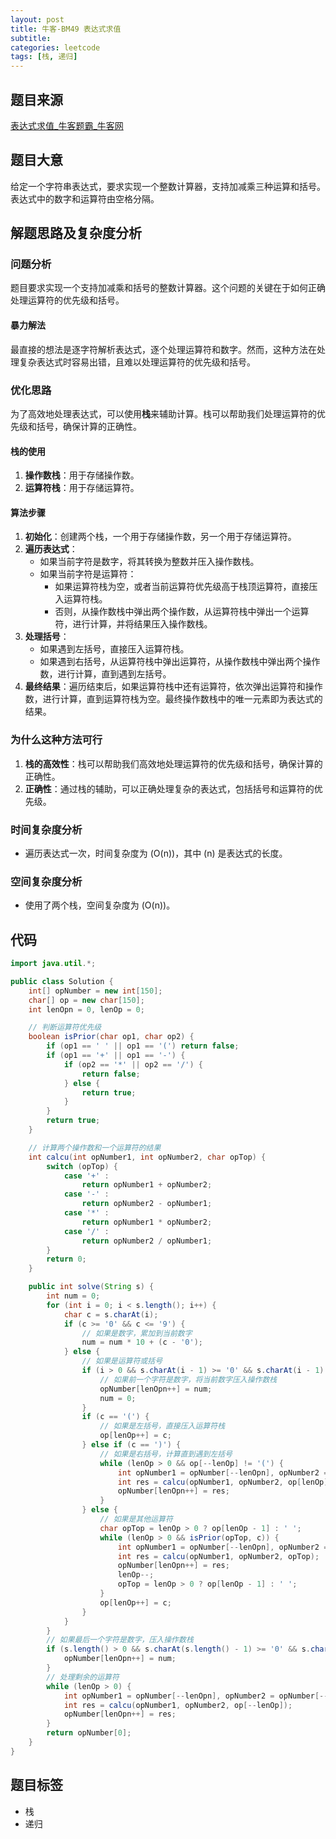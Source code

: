 ```yaml
---
layout: post
title: 牛客-BM49 表达式求值
subtitle:
categories: leetcode
tags: [栈, 递归]
---
```


## 题目来源
[表达式求值_牛客题霸_牛客网](https://www.nowcoder.com/practice/c215ba61c8b1443b996351df929dc4d4?tpId=295&tqId=1076787&sourceUrl=%2Fexam%2Foj%3FquestionJobId%3D10%26subTabName%3Donline_coding_page)

## 题目大意
给定一个字符串表达式，要求实现一个整数计算器，支持加减乘三种运算和括号。表达式中的数字和运算符由空格分隔。

## 解题思路及复杂度分析
### 问题分析
题目要求实现一个支持加减乘和括号的整数计算器。这个问题的关键在于如何正确处理运算符的优先级和括号。

#### 暴力解法
最直接的想法是逐字符解析表达式，逐个处理运算符和数字。然而，这种方法在处理复杂表达式时容易出错，且难以处理运算符的优先级和括号。

### 优化思路
为了高效地处理表达式，可以使用**栈**来辅助计算。栈可以帮助我们处理运算符的优先级和括号，确保计算的正确性。

#### 栈的使用
1. **操作数栈**：用于存储操作数。
2. **运算符栈**：用于存储运算符。

#### 算法步骤
1. **初始化**：创建两个栈，一个用于存储操作数，另一个用于存储运算符。
2. **遍历表达式**：
   - 如果当前字符是数字，将其转换为整数并压入操作数栈。
   - 如果当前字符是运算符：
     - 如果运算符栈为空，或者当前运算符优先级高于栈顶运算符，直接压入运算符栈。
     - 否则，从操作数栈中弹出两个操作数，从运算符栈中弹出一个运算符，进行计算，并将结果压入操作数栈。
3. **处理括号**：
   - 如果遇到左括号，直接压入运算符栈。
   - 如果遇到右括号，从运算符栈中弹出运算符，从操作数栈中弹出两个操作数，进行计算，直到遇到左括号。
4. **最终结果**：遍历结束后，如果运算符栈中还有运算符，依次弹出运算符和操作数，进行计算，直到运算符栈为空。最终操作数栈中的唯一元素即为表达式的结果。

### 为什么这种方法可行
1. **栈的高效性**：栈可以帮助我们高效地处理运算符的优先级和括号，确保计算的正确性。
2. **正确性**：通过栈的辅助，可以正确处理复杂的表达式，包括括号和运算符的优先级。

### 时间复杂度分析
- 遍历表达式一次，时间复杂度为 \(O(n)\)，其中 \(n\) 是表达式的长度。

### 空间复杂度分析
- 使用了两个栈，空间复杂度为 \(O(n)\)。

## 代码
```java
import java.util.*;

public class Solution {
    int[] opNumber = new int[150];
    char[] op = new char[150];
    int lenOpn = 0, lenOp = 0;

    // 判断运算符优先级
    boolean isPrior(char op1, char op2) {
        if (op1 == ' ' || op1 == '(') return false;
        if (op1 == '+' || op1 == '-') {
            if (op2 == '*' || op2 == '/') {
                return false;
            } else {
                return true;
            }
        }
        return true;
    }

    // 计算两个操作数和一个运算符的结果
    int calcu(int opNumber1, int opNumber2, char opTop) {
        switch (opTop) {
            case '+' :
                return opNumber1 + opNumber2;
            case '-' :
                return opNumber2 - opNumber1;
            case '*' :
                return opNumber1 * opNumber2;
            case '/' :
                return opNumber2 / opNumber1;
        }
        return 0;
    }

    public int solve(String s) {
        int num = 0;
        for (int i = 0; i < s.length(); i++) {
            char c = s.charAt(i);
            if (c >= '0' && c <= '9') {
                // 如果是数字，累加到当前数字
                num = num * 10 + (c - '0');
            } else {
                // 如果是运算符或括号
                if (i > 0 && s.charAt(i - 1) >= '0' && s.charAt(i - 1) <= '9') {
                    // 如果前一个字符是数字，将当前数字压入操作数栈
                    opNumber[lenOpn++] = num;
                    num = 0;
                }
                if (c == '(') {
                    // 如果是左括号，直接压入运算符栈
                    op[lenOp++] = c;
                } else if (c == ')') {
                    // 如果是右括号，计算直到遇到左括号
                    while (lenOp > 0 && op[--lenOp] != '(') {
                        int opNumber1 = opNumber[--lenOpn], opNumber2 = opNumber[--lenOpn];
                        int res = calcu(opNumber1, opNumber2, op[lenOp]);
                        opNumber[lenOpn++] = res;
                    }
                } else {
                    // 如果是其他运算符
                    char opTop = lenOp > 0 ? op[lenOp - 1] : ' ';
                    while (lenOp > 0 && isPrior(opTop, c)) {
                        int opNumber1 = opNumber[--lenOpn], opNumber2 = opNumber[--lenOpn];
                        int res = calcu(opNumber1, opNumber2, opTop);
                        opNumber[lenOpn++] = res;
                        lenOp--;
                        opTop = lenOp > 0 ? op[lenOp - 1] : ' ';
                    }
                    op[lenOp++] = c;
                }
            }
        }
        // 如果最后一个字符是数字，压入操作数栈
        if (s.length() > 0 && s.charAt(s.length() - 1) >= '0' && s.charAt(s.length() - 1) <= '9') {
            opNumber[lenOpn++] = num;
        }
        // 处理剩余的运算符
        while (lenOp > 0) {
            int opNumber1 = opNumber[--lenOpn], opNumber2 = opNumber[--lenOpn];
            int res = calcu(opNumber1, opNumber2, op[--lenOp]);
            opNumber[lenOpn++] = res;
        }
        return opNumber[0];
    }
}
```

## 题目标签

- 栈
- 递归
